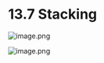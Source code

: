 # 13.7 Stacking

![image.png](https://upload-images.jianshu.io/upload_images/7220971-866738aa263930e9.png?imageMogr2/auto-orient/strip%7CimageView2/2/w/1240)


![image.png](https://upload-images.jianshu.io/upload_images/7220971-2f5c5b03233a1bdd.png?imageMogr2/auto-orient/strip%7CimageView2/2/w/1240)
